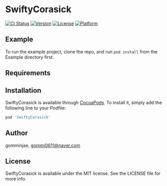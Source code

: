 # SwiftyCorasick

[![CI Status](https://img.shields.io/travis/gomminjae/SwiftyCorasick.svg?style=flat)](https://travis-ci.org/gomminjae/SwiftyCorasick)
[![Version](https://img.shields.io/cocoapods/v/SwiftyCorasick.svg?style=flat)](https://cocoapods.org/pods/SwiftyCorasick)
[![License](https://img.shields.io/cocoapods/l/SwiftyCorasick.svg?style=flat)](https://cocoapods.org/pods/SwiftyCorasick)
[![Platform](https://img.shields.io/cocoapods/p/SwiftyCorasick.svg?style=flat)](https://cocoapods.org/pods/SwiftyCorasick)

## Example

To run the example project, clone the repo, and run `pod install` from the Example directory first.

## Requirements

## Installation

SwiftyCorasick is available through [CocoaPods](https://cocoapods.org). To install
it, simply add the following line to your Podfile:

```ruby
pod 'SwiftyCorasick'
```

## Author

gomminjae, gommj0611@naver.com

## License

SwiftyCorasick is available under the MIT license. See the LICENSE file for more info.
